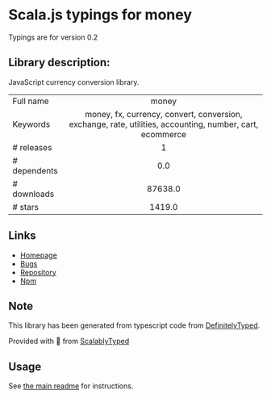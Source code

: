 
# Scala.js typings for money

Typings are for version 0.2

## Library description:
JavaScript currency conversion library.

|                    |                 |
| ------------------ | :-------------: |
| Full name          | money |
| Keywords           | money, fx, currency, convert, conversion, exchange, rate, utilities, accounting, number, cart, ecommerce |
| # releases         | 1 |
| # dependents       | 0.0 |
| # downloads        | 87638.0 |
| # stars            | 1419.0 |

## Links
- [Homepage](http://openexchangerates.github.io/money.js)
- [Bugs](https://github.com/openexchangerates/money.js/issues)
- [Repository](https://github.com/openexchangerates/money.js)
- [Npm](https://www.npmjs.com/package/money)
    


## Note
This library has been generated from typescript code from [DefinitelyTyped](https://definitelytyped.org).

Provided with :purple_heart: from [ScalablyTyped](https://github.com/oyvindberg/ScalablyTyped)

## Usage
See [the main readme](../../readme.md) for instructions.



